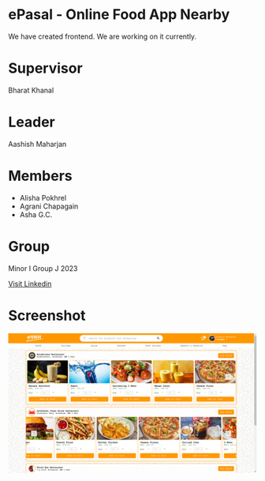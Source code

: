 # ePasal - Online Food App Nearby
We have created frontend. We are working on it currently.

# Supervisor 
Bharat Khanal

# Leader
Aashish Maharjan

# Members
* Alisha Pokhrel
* Agrani Chapagain
* Asha G.C.

# Group
Minor I Group J 2023

[Visit Linkedin](https://www.linkedin.com/in/aacismaharjan/)

# Screenshot
![Screen of Epasale](./public/img/epasale-screenshot.png)